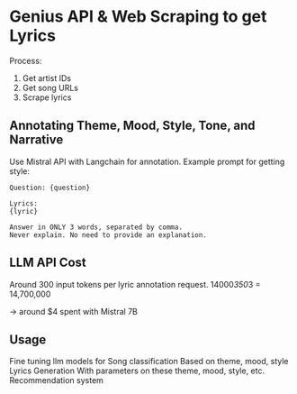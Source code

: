 # Genius API & Web Scraping to get Lyrics

Process:
1. Get artist IDs
2. Get song URLs
3. Scrape lyrics

## Annotating Theme, Mood, Style, Tone, and Narrative

Use Mistral API with Langchain for annotation. Example prompt for getting style:

```plaintext
Question: {question}

Lyrics: 
{lyric}

Answer in ONLY 3 words, separated by comma.
Never explain. No need to provide an explanation. 
```

## LLM API Cost
Around 300 input tokens per lyric annotation request.
14000*350*3  = 14,700,000

-> around $4 spent with Mistral 7B

## Usage 

Fine tuning llm models for
Song classification
Based on theme, mood, style
Lyrics Generation
With parameters on these theme, mood, style, etc.
Recommendation system

